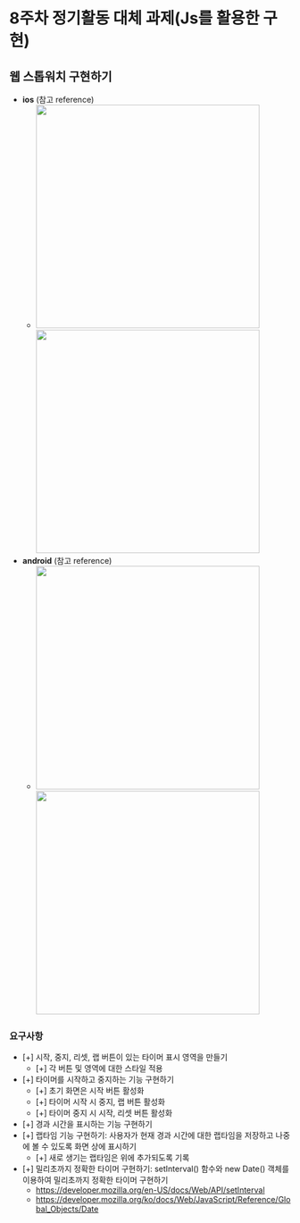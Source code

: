 # 8주차 정기활동 대체 과제(Js를 활용한 구현)

## 웹 스톱워치 구현하기

- **ios** (참고 reference)
  - <img src="https://user-images.githubusercontent.com/106325839/235596078-0dafce73-db94-45ef-8308-96a30c21d107.png" height = "400px"> <img src="https://user-images.githubusercontent.com/106325839/235596562-a249f0c8-9d7c-401c-b1f3-1c386cbf24b8.png" height = "400px">
- **android** (참고 reference)
  - <img src="https://user-images.githubusercontent.com/106325839/235596713-1260b4ba-b6f3-4eec-af8c-7e31c0d6c052.jpeg" height="400px"> <img src="https://user-images.githubusercontent.com/106325839/235596690-cc2de5d6-db42-483f-8cc6-388236e2776d.jpeg" height="400px">

### 요구사항

- [+] 시작, 중지, 리셋, 랩 버튼이 있는 타이머 표시 영역을 만들기
  - [+] 각 버튼 및 영역에 대한 스타일 적용
- [+] 타이머를 시작하고 중지하는 기능 구현하기
  - [+] 초기 화면은 시작 버튼 활성화
  - [+] 타이머 시작 시 중지, 랩 버튼 활성화
  - [+] 타이머 중지 시 시작, 리셋 버튼 활성화
- [+] 경과 시간을 표시하는 기능 구현하기
- [+] 랩타임 기능 구현하기: 사용자가 현재 경과 시간에 대한 랩타임을 저장하고 나중에 볼 수 있도록 화면 상에 표시하기
  - [+] 새로 생기는 랩타임은 위에 추가되도록 기록
- [+] 밀리초까지 정확한 타이머 구현하기: setInterval() 함수와 new Date() 객체를 이용하여 밀리초까지 정확한 타이머 구현하기
  - https://developer.mozilla.org/en-US/docs/Web/API/setInterval
  - https://developer.mozilla.org/ko/docs/Web/JavaScript/Reference/Global_Objects/Date
